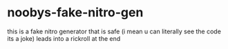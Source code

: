 # noobys-fake-nitro-gen
this is a fake nitro generator that is safe (i mean u can literally see the code its a joke) leads into a rickroll at the end
